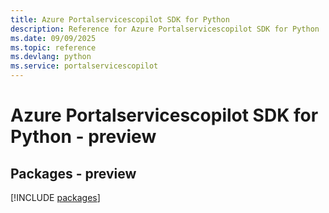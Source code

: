 ```yaml
---
title: Azure Portalservicescopilot SDK for Python
description: Reference for Azure Portalservicescopilot SDK for Python
ms.date: 09/09/2025
ms.topic: reference
ms.devlang: python
ms.service: portalservicescopilot
---
```

# Azure Portalservicescopilot SDK for Python - preview
## Packages - preview
[!INCLUDE [packages](portalservicescopilot-index.md)]